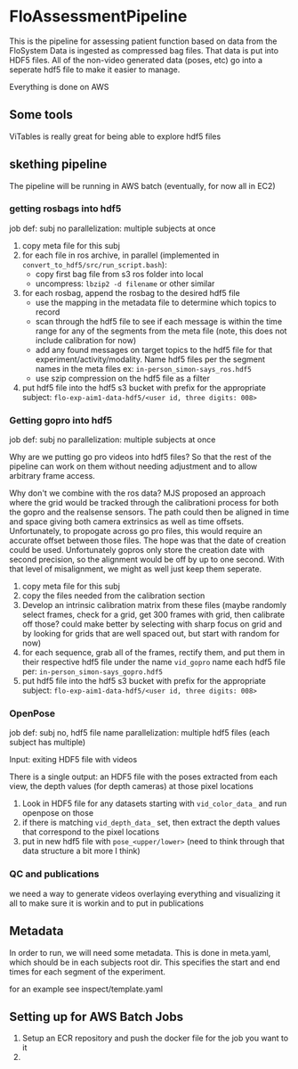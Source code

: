 # FloAssessmentPipeline

This is the pipeline for assessing patient function based on data from the FloSystem
Data is ingested as compressed bag files. That data is put into HDF5 files.
All of the non-video generated data (poses, etc) go into a seperate hdf5 file
to make it easier to manage.

Everything is done on AWS

## Some tools

ViTables is really great for being able to explore hdf5 files

## skething pipeline

The pipeline will be running in AWS batch (eventually, for now all in EC2)

### getting rosbags into hdf5

job def: subj no
parallelization: multiple subjects at once

1.  copy meta file for this subj
2.  for each file in ros archive, in parallel (implemented in `convert_to_hdf5/src/run_script.bash`):
    *   copy first bag file from s3 ros folder into local
    *   uncompress: `lbzip2 -d filename` or other similar
3.  for each rosbag, append the rosbag to the desired hdf5 file
    *   use the mapping in the metadata file to determine which topics to record
    *   scan through the hdf5 file to see if each message is within the time range for any of the segments from the meta file (note, this does not include calibration for now)
    *   add any found messages on target topics to the hdf5 file for that experiment/activity/modality. Name hdf5 files per the segment names in the meta files ex: `in-person_simon-says_ros.hdf5`
    *   use szip compression on the hdf5 file as a filter
4.  put hdf5 file into the hdf5 s3 bucket with prefix for the appropriate subject: `flo-exp-aim1-data-hdf5/<user id, three digits: 008>`

### Getting gopro into hdf5

job def: subj no
parallelization: multiple subjects at once

Why are we putting go pro videos into hdf5 files? So that the rest of the pipeline can work on them without needing adjustment and to allow arbitrary frame access.

Why don't we combine with the ros data? MJS proposed an approach where the grid would be tracked through the calibrationi process for both the gopro and the realsense sensors. The path could then be aligned in time and space giving both camera extrinsics as well as time offsets. Unfortunately, to propogate across go pro files, this would require an accurate offset between those files. The hope was that the date of creation could be used. Unfortunately gopros only store the creation date with second precision, so the alignment would be off by up to one second. With that level of misalignment, we might as well just keep them seperate.

1.  copy meta file for this subj
2.  copy the files needed from the calibration section
3.  Develop an intrinsic calibration matrix from these files (maybe randomly select frames, check for a grid, get 300 frames with grid, then calibrate off those? could make better by selecting with sharp focus on grid and by looking for grids that are well spaced out, but start with random for now)
4.  for each sequence, grab all of the frames, rectify them, and put them in their respective hdf5 file under the name `vid_gopro` name each hdf5 file per: `in-person_simon-says_gopro.hdf5`
5.  put hdf5 file into the hdf5 s3 bucket with prefix for the appropriate subject: `flo-exp-aim1-data-hdf5/<user id, three digits: 008>`

### OpenPose

job def: subj no, hdf5 file name
parallelization: multiple hdf5 files (each subject has multiple)

Input: exiting HDF5 file with videos

There is a single output: an HDF5 file with the poses extracted from each view, the depth values (for depth cameras) at those pixel locations

1.  Look in HDF5 file for any datasets starting with `vid_color_data_` and run openpose on those
2.  if there is matching `vid_depth_data_` set, then extract the depth values that correspond to the pixel locations
3.  put in new hdf5 file with `pose_<upper/lower>` (need to think through that data structure a bit more I think)

### QC and publications

we need a way to generate videos overlaying everything and visualizing it all to make sure it is workin and to put in publications

## Metadata

In order to run, we will need some metadata.
This is done in meta.yaml, which should be in each subjects root dir.
This specifies the start and end times for each segment of the experiment.

for an example see inspect/template.yaml

## Setting up for AWS Batch Jobs

1.  Setup an ECR repository and push the docker file for the job you want to it
2.
